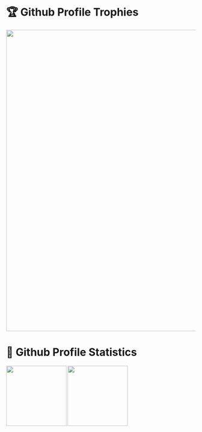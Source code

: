 <h1>🏆 Github Profile Trophies</h1>

<img width=800 src="https://github-profile-trophy.vercel.app/?username=NoIdeaIndustry&theme=onedark&no-frame=false&column=-1&margin-w=10"/>

<h1>🚀 Github Profile Statistics</h1>

<img height="160" align="left" src="https://github-readme-stats.vercel.app/api?username=NoIdeaIndustry&count_private=true&include_all_commits=true&theme=onedark&show_icons=true" />
  
<img height="160" src="http://github-readme-stats.vercel.app/api/top-langs/?username=NoIdeaIndustry&layout=compact&theme=onedark&langs_count=6&hide=Objective-C,CMake,HLSL,ShaderLab,Makefile,GLSL&count_private=true" />

